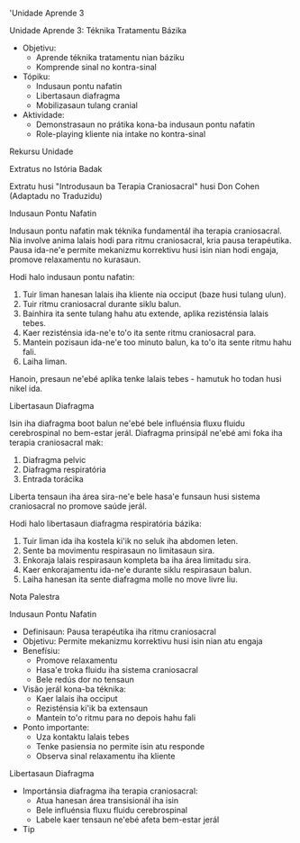 'Unidade Aprende 3

Unidade Aprende 3: Téknika Tratamentu Bázika
- Objetivu:
  * Aprende téknika tratamentu nian báziku
  * Komprende sinal no kontra-sinal
- Tópiku:
  * Indusaun pontu nafatin
  * Libertasaun diafragma
  * Mobilizasaun tulang cranial
- Aktividade:
  * Demonstrasaun no prátika kona-ba indusaun pontu nafatin
  * Role-playing kliente nia intake no kontra-sinal

Rekursu Unidade

Extratus no Istória Badak

Extratu husi "Introdusaun ba Terapia Craniosacral" husi Don Cohen (Adaptadu no Traduzidu)

Indusaun Pontu Nafatin

Indusaun pontu nafatin mak téknika fundamentál iha terapia craniosacral. Nia involve anima lalais hodi para ritmu craniosacral, kria pausa terapéutika. Pausa ida-ne'e permite mekanizmu korrektivu husi isin nian hodi engaja, promove relaxamentu no kurasaun.

Hodi halo indusaun pontu nafatin:

1. Tuir liman hanesan lalais iha kliente nia occiput (baze husi tulang ulun).
2. Tuir ritmu craniosacral durante siklu balun.
3. Bainhira ita sente tulang hahu atu extende, aplika rezisténsia lalais tebes.
4. Kaer rezisténsia ida-ne'e to'o ita sente ritmu craniosacral para.
5. Mantein pozisaun ida-ne'e too minuto balun, ka to'o ita sente ritmu hahu fali.
6. Laiha liman.

Hanoin, presaun ne'ebé aplika tenke lalais tebes - hamutuk ho todan husi nikel ida.

Libertasaun Diafragma

Isin iha diafragma boot balun ne'ebé bele influénsia fluxu fluidu cerebrospinal no bem-estar jerál. Diafragma prinsipál ne'ebé ami foka iha terapia craniosacral mak:

1. Diafragma pelvic
2. Diafragma respiratória
3. Entrada torácika

Liberta tensaun iha área sira-ne'e bele hasa'e funsaun husi sistema craniosacral no promove saúde jerál.

Hodi halo libertasaun diafragma respiratória bázika:

1. Tuir liman ida iha kostela ki'ik no seluk iha abdomen leten.
2. Sente ba movimentu respirasaun no limitasaun sira.
3. Enkoraja lalais respirasaun kompleta ba iha área limitadu sira.
4. Kaer enkorajamentu ida-ne'e durante siklu respirasaun balun.
5. Laiha hanesan ita sente diafragma molle no move livre liu.

Nota Palestra

Indusaun Pontu Nafatin

- Definisaun: Pausa terapéutika iha ritmu craniosacral
- Objetivu: Permite mekanizmu korrektivu husi isin nian atu engaja
- Benefísiu:
  * Promove relaxamentu
  * Hasa'e troka fluidu iha sistema craniosacral
  * Bele redús dor no tensaun
- Visão jerál kona-ba téknika:
  * Kaer lalais iha occiput
  * Rezisténsia ki'ik ba extensaun
  * Mantein to'o ritmu para no depois hahu fali
- Ponto importante:
  * Uza kontaktu lalais tebes
  * Tenke pasiensia no permite isin atu responde
  * Observa sinal relaxamentu iha kliente

Libertasaun Diafragma

- Importánsia diafragma iha terapia craniosacral:
  * Atua hanesan área transisionál iha isin
  * Bele influénsia fluxu fluidu cerebrospinal
  * Labele kaer tensaun ne'ebé afeta bem-estar jerál
- Tip